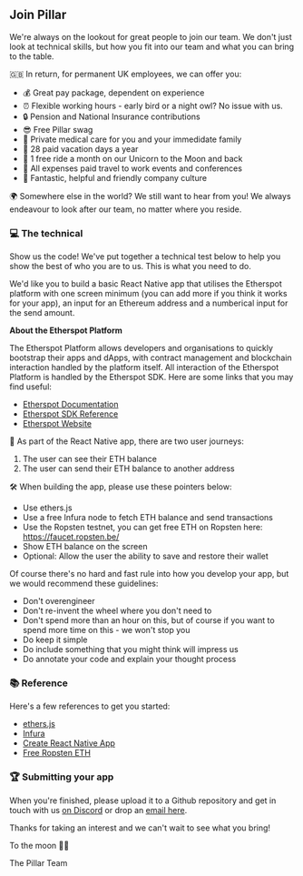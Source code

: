 ## Join Pillar

We're always on the lookout for great people to join our team. We don't just look at technical skills, but how you fit into our team and what you can bring to the table.

🇬🇧 In return, for permanent UK employees, we can offer you:

- 💰 Great pay package, dependent on experience
- ⏰ Flexible working hours - early bird or a night owl? No issue with us.
- 🔒 Pension and National Insurance contributions
- 😎 Free Pillar swag
- 🏥 Private medical care for you and your immedidate family
- 🌴 28 paid vacation days a year
- 🦄 1 free ride a month on our Unicorn to the Moon and back
- 🛫 All expenses paid travel to work events and conferences
- 💖 Fantastic, helpful and friendly company culture

🌍 Somewhere else in the world? We still want to hear from you! We always endeavour to look after our team, no matter where you reside.

### 💻 The technical

Show us the code! We've put together a technical test below to help you show the best of who you are to us. This is what you need to do.

We'd like you to build a basic React Native app that utilises the Etherspot platform with one screen minimum (you can add more if you think it works for your app), an input for an Ethereum address and a numberical input for the send amount.

**About the Etherspot Platform**

The Etherspot Platform allows developers and organisations to quickly bootstrap their apps and dApps, with contract management and blockchain interaction handled by the platform itself. All interaction of the Etherspot Platform is handled by the Etherspot SDK. Here are some links that you may find useful:

- [Etherspot Documentation](https://docs.etherspot.dev)
- [Etherspot SDK Reference](https://sdk.etherspot.dev)
- [Etherspot Website](https://etherspot.io)

🚏 As part of the React Native app, there are two user journeys:

1. The user can see their ETH balance
2. The user can send their ETH balance to another address

🛠 When building the app, please use these pointers below:

- Use ethers.js
- Use a free Infura node to fetch ETH balance and send transactions
- Use the Ropsten testnet, 
you can get free ETH on Ropsten here: https://faucet.ropsten.be/
- Show ETH balance on the screen
- Optional: Allow the user the ability to save and restore their wallet

Of course there's no hard and fast rule into how you develop your app, but we would recommend these guidelines:

- Don't overengineer
- Don't re-invent the wheel where you don't need to
- Don't spend more than an hour on this, but of course if you want to spend more time on this - we won't stop you
- Do keep it simple
- Do include something that you might think will impress us
- Do annotate your code and explain your thought process

### 📚 Reference
Here's a few references to get you started:

- [ethers.js](https://docs.ethers.io/v5/)
- [Infura](https://infura.io/)
- [Create React Native App](https://reactnative.dev/docs/getting-started)
- [Free Ropsten ETH](https://faucet.ropsten.be/)

### 🏆 Submitting your app

When you're finished, please upload it to a Github repository and get in touch with us [on Discord](https://chat.pillar.fi) or drop an [email here](mailto:kieran@pillarproject.io?subject=App%20Submission).

Thanks for taking an interest and we can't wait to see what you bring!

To the moon 🚀🌙

The Pillar Team

